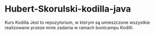# Hubert-Skorulski-kodilla-java
Kurs Kodilla
Jest to repozytorium, w którym są umieszczone wszystkie realizowane przeze mnie zadania w ramach bootcampu Kodilli.
